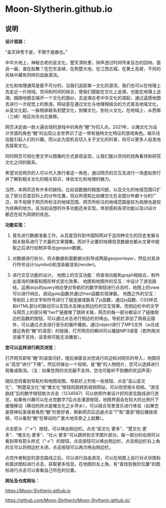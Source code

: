 # Moon-Slytherin.github.io

## 说明

**设计思路：**

“盖天钟秀于是，不限于遐裔也。”

中华大地上，神秘古老的巫文化，楚天清秋里，钟声透过时间传来亘古的回响，面具一画，谁在起舞？在巴东巫峡，在荆楚大地，在江西古城，在黄土高坡，不同的风格中藏有同样的血脉源流。

文化和地理通常是密不可分的，当我们追踪某一文化的源流，我们也可以在地理上去走近一片地域。空间和时间的结合，使我们既能在文化上追溯，也能在地理上追溯。跟随地图去揭开一个文化的面纱，去追溯古老中华文化的源起，通过遥感地图去进行一次视觉上的旅游。网站意在通过文化与地理相结合的方式普及地域文化，从巫文化起，一脉相承联系到楚文化，到傩文化，到社火文化。在地域上，从西南（三峡）地区向东向北推移。

网页决定由一款火遍全球的游戏中的角色“魈”为切入点。2021年，以傩文化为设计灵感的角色“魈”的出现让全世界识了这一带有独特文化特征的游戏角色。娱乐往往能引起人们的兴趣，而以此为契机去切入关于文化的科普，则可以更多人自发地去探索文化。

同时网页可视化使文字以图像的方式直观呈现，让我们能以空间的视角看待和研究文化之间的联系。

希望浏览网页的人可以代入旅行者这一角色，通过网页的交互去进行一场虚拟旅行并了解到相关文化的相关知识，体验文化和地理的魅力。

当然，本网页还有许多的缺陷，比如说数据的精度问题，以及文化的地域范围只扩出了部分百度百科上的分布位置，但众所周知比如傩文化在全国分布都十分的广泛，并不局限于网页所标注的地域范围，网页所标注的地域范围是较为局限也是较为经典的地方。且当初设想的许多功能还未实现，体验感和各项功能以及UI设计都还在较为简陋的状态。

**功能实现：**

1. 首先进行数据准备工作。从百度百科到中国知网对于这四种文化的历史发展与相关联系进行了大量的文章搜集。而对于必要的地理信息数据也都从文章中提取之后进行绘制并导出geojson数据。

2. 对数据进行拆分，将点数据和面数据分别导成两层geojsonlayer，然后对其进行符号设计(symbol)和渲染器渲染(render)。

3. 进行交互功能的设计。
  地图上的交互功能：将查询功能和graph相结合，制作出查询的弹窗和图形样式变化效果。
  地图和地图外的交互：中设计了游览路线，运用dojo的query响应使对导航栏的数字按钮进行点击时，地图上的view可以进行响应，调动goto函数并通过then函数实现弹窗。
  地图之外的交互：导航栏上的文字和符号进行了超连接或联系了js函数，通过js函数、CSS样式和HTML部分的联动可以实现点击弹出侧边栏的交互效果。而侧边栏中的文字与网页上的部分用“herf”链接做了跳转关联，网页的每一部分都设计了链接侧边栏函数的按钮，可以通过点击进行侧边栏的唤出。导航栏添加了网易云插件，可以通过点击进行音乐的循环播放。通过object进行了MP3文件（ai合成接近角色“魈”的语音）的链接，打开网页的瞬间可以播放MP3语音（若所用浏览器不支持，该音频可能无法播放）。
 
**您可以这样进行网页浏览：**

打开网页即有“魈”的语音问好，随后弹窗会对您进行欢迎和对网页的导入，地图将从“高空”进行“下降”。然后将弹出一个视频，是“魈”的人物短片，您可以选择进行观看或取消。（注：如果您用的浏览器不支持，您也可能听不到魈的欢迎声音）

随后您将看到导航栏和地图视图，导航栏上列有一些按钮，点击“巫山巫文化”、“荆楚巫文化”或“傩文化”按钮将跳转到视频网站，可以欣赏相关视频。“游览路线”后的数字按钮依次点击（1234567）可以依照作者设计好的游览路线进行游览，如果有兴趣可以在点完数字7后点击漫游按钮，地图界面会在较大的比例尺下缓慢移动（移动的终点是傩文化之乡萍乡），可以结合背景音乐进行体验（如果您是原神玩家或者角色“魈”的爱好者，刷新网页后迅速点击“7”和“漫游”随后播放视频，可以看到“魈”在移动的广袤大地背景之上起舞）。

点击箭头（“->”）按钮，可以唤出侧边栏。点击“巫文化·更多”、“楚文化·更多”、“傩文化·更多”、“社火·更多”可以跳转到文字图片部分。每一部分的右侧可以看到带有箭头样式（“->”）的按钮，点击按钮可以唤出侧边栏，点击侧边栏右上角的叉可以将侧边栏关闭，点击按钮可以再次唤出侧边栏。

点完作者制定的游览路线之后，可以进行自由游览，可以在地图上自行对点状图标和面状图标进行点击，获取更多信息。在地图的左上角，有“查找到我的位置”的图标进行点击可以查看自己所在的位置。

**网址及仓库网址：**

https://Moon-Slytherin.github.io

https://github.com/Moon-Slytherin/Moon-Slytherin.github.io/
